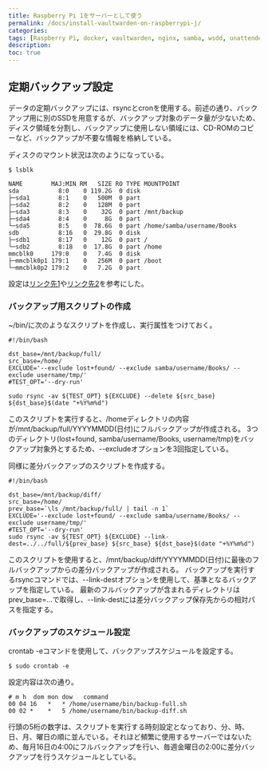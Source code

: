 ```yaml
---
title: Raspberry Pi 1をサーバーとして使う
permalink: /docs/install-vaultwarden-on-raspberrypi-j/
categories:
tags: [Raspberry Pi, docker, vaultwarden, nginx, samba, wsdd, unattended-upgrades, watchtower, rsync]
description:  
toc: true
---
```

## 定期バックアップ設定

データの定期バックアップには、rsyncとcronを使用する。前述の通り、バックアップ用に別のSSDを用意するが、バックアップ対象のデータ量が少ないため、ディスク領域を分割し、バックアップに使用しない領域には、CD-ROMのコピーなど、バックアップが不要な情報を格納している。

ディスクのマウント状況は次のようになっている。
```
$ lsblk

NAME        MAJ:MIN RM   SIZE RO TYPE MOUNTPOINT
sda           8:0    0 119.2G  0 disk
├─sda1        8:1    0   500M  0 part
├─sda2        8:2    0   128M  0 part
├─sda3        8:3    0    32G  0 part /mnt/backup
├─sda4        8:4    0     8G  0 part
└─sda5        8:5    0  78.6G  0 part /home/samba/username/Books
sdb           8:16   0  29.8G  0 disk
├─sdb1        8:17   0    12G  0 part /
└─sdb2        8:18   0  17.8G  0 part /home
mmcblk0     179:0    0   7.4G  0 disk
├─mmcblk0p1 179:1    0   256M  0 part /boot
└─mmcblk0p2 179:2    0   7.2G  0 part
```

設定は[リンク先1](https://qiita.com/hi-naoya/items/a120104538e679211185)や[リンク先2](https://linuxize.com/post/how-to-exclude-files-and-directories-with-rsync/)を参考にした。

### バックアップ用スクリプトの作成
~/bin/に次のようなスクリプトを作成し、実行属性をつけておく。

```
#!/bin/bash

dst_base=/mnt/backup/full/
src_base=/home/
EXCLUDE='--exclude lost+found/ --exclude samba/username/Books/ --exclude username/tmp/'
#TEST_OPT='--dry-run'

sudo rsync -av ${TEST_OPT} ${EXCLUDE} --delete ${src_base} ${dst_base}$(date "+%Y%m%d")
```

このスクリプトを実行すると、/homeディレクトリの内容が/mnt/backup/full/YYYYMMDD(日付)にフルバックアップが作成される。
3つのディレクトリ(lost+found, samba/username/Books, username/tmp)をバックアップ対象外とするため、--excludeオプションを3回指定している。

同様に差分バックアップのスクリプトを作成する。

```
#!/bin/bash

dst_base=/mnt/backup/diff/
src_base=/home/
prev_base=`\ls /mnt/backup/full/ | tail -n 1`
EXCLUDE='--exclude lost+found/ --exclude samba/username/Books/ --exclude username/tmp/'
#TEST_OPT='--dry-run'
sudo rsync -av ${TEST_OPT} ${EXCLUDE} --link-dest=../../full/${prev_base} ${src_base} ${dst_base}$(date "+%Y%m%d")
```

このスクリプトを使用すると、/mnt/backup/diff/YYYYMMDD(日付)に最後のフルバックアップからの差分バックアップが作成される。
バックアップを実行するrsyncコマンドでは、--link-destオプションを使用して、基準となるバックアップを指定している。
最新のフルバックアップが含まれるディレクトリはprev_base=...で取得し、--link-destには差分バックアップ保存先からの相対パスを指定する。

### バックアップのスケジュール設定
crontab -eコマンドを使用して、バックアップスケジュールを設定する。

```
$ sudo crontab -e
```
設定内容は次の通り。
```
# m h  dom mon dow   command
00 04 16   *   * /home/username/bin/backup-full.sh
00 02 *    *   5 /home/username/bin/backup-diff.sh
```
行頭の5桁の数字は、スクリプトを実行する時刻設定となっており、分、時、日、月、曜日の順に並んでいる。それほど頻繁に使用するサーバーではないため、毎月16日の4:00にフルバックアップを行い、毎週金曜日の2:00に差分バックアップを行うスケジュールとしている。